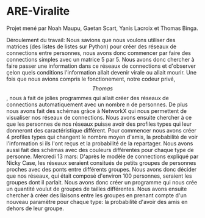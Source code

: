# ARE-Viralite
Projet mené par Noah Maupu, Gaetan Scart, Yanis Lacroix et Thomas Binga.

Déroulement du travail:
    Nous savions que nous voulons utiliser des matrices (des listes de listes sur Python) pour créer des réseaux de connections entre personnes, nous avons donc commencer par faire des connections simples avec un matrice 5 par 5. Nous avons donc chercher à faire passer une information dans ce réseaux de connections et d'observer çelon quels conditions l'information allait devenir virale ou allait mourir.
    Une fois que nous avions compris le fonctionement, notre codeur privé, $$Thomas$$, nous à fait de jolies programmes qui allait créer des réseaux de connections automatiquement avec un nombre n de personnes. De plus nous avons fait des schémas gràce à NetworkX qui nous permettent de visualiser nos réseaux de connections.
    Nous avons ensuite chercher à ce que les personnes de nos réseaux puisse avoir des profiles types qui leur donneront des caractéristique différent. Pour commencer nous avons créer 4 profiles types qui changent le nombre moyen d'amis, la probabilité de voir l'information si ils l'ont reçus et la probabilité de la repartager. Nous avons aussi fait des schémas avec des couleurs différentes pour chaque type de personne.
    Mercredi 13 mars:
    D'après le modèle de connections expliqué par Nicky Case, les réseaux seraient consitués de petits groupes de personnes proches avec des ponts entre différents groupes. Nous avons donc décider que nos réseaux, qui était composé d'environ 100 personnes, seraient les groupes dont il parlait. Nous avons donc créer un programme qui nous crée un quantité voulut de groupes de tailles différentes. Nous avons ensuite chercher à créer des liaisons entre les groupes en prenant compte d'un nouveau paramètre pour chaque type: la probabilité d'avoir des amis en dehors de leur groupe.
